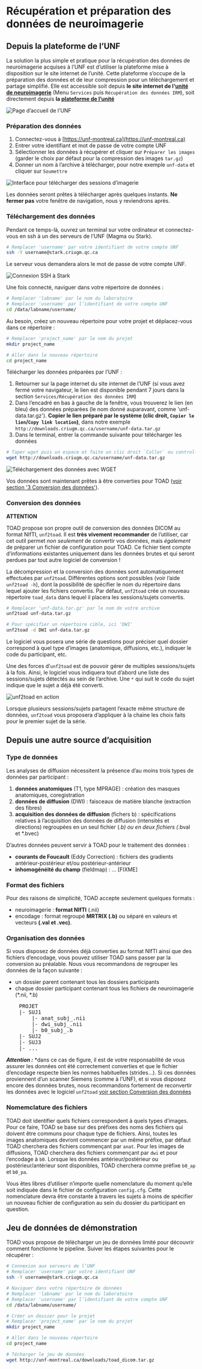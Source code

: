 # Récupération et préparation des données de neuroimagerie

## Depuis la plateforme de l’UNF

La solution la plus simple et pratique pour la récupération des données de neuroimagerie acquises à l’UNF est d’utiliser la plateforme mise à disposition sur le site internet de l’unité.
Cette plateforme s’occupe de la préparation des données et de leur compression pour un téléchargement et partage simplifié.
Elle est accessible soit depuis **le site internet de l‘[unité de neuroimagerie](http://www.unf-montreal.ca)** (Menu `Services` puis `Récupération des données IRM`), soit directement depuis **la [plateforme de l’unité](https://unf-montreal.ca)**

![Page d’accueil de l’UNF](../figs/unf_website_home.png)

### Préparation des données

1. Connectez-vous à [https://unf-montreal.ca](https://unf-montreal.ca)
2. Entrer votre identifiant et mot de passe de votre compte UNF
3. Sélectionner les données à récupérer et cliquer sur `Préparer les images` (garder le choix par défaut pour la compression des images `tar.gz`)
4. Donner un nom à l’archive à télécharger, pour notre exemple `unf-data` et cliquer sur `Soumettre`

![Interface pour télécharger des sessions d’imagerie](../figs/unf_get_data.png)

Les données seront prêtes à télécharger après quelques instants.
**Ne fermer pas** votre fenêtre de navigation, nous y reviendrons après.

### Téléchargement des données

Pendant ce temps-là, ouvrez un terminal sur votre ordinateur et connectez-vous en ssh à un des serveurs de l’UNF (Magma ou Stark).

~~~bash
# Remplacer 'username' par votre identifiant de votre compte UNF
ssh -Y username@stark.criugm.qc.ca
~~~ 

Le serveur vous demandera alors le mot de passe de votre compte UNF.

![Connexion SSH à Stark](../figs/terminal_ssh.png)

Une fois connecté, naviguer dans votre répertoire de données :

~~~bash
# Remplacer 'labname' par le nom du laboratoire 
# Remplacer 'username' par l’identifiant de votre compte UNF
cd /data/labname/username/
~~~

Au besoin, créez un nouveau répertoire pour votre projet et déplacez-vous dans ce répertoire :

~~~bash
# Remplacer 'project_name' par le nom du projet
mkdir project_name

# Aller dans le nouveau répertoire
cd project_name
~~~

Télécharger les données préparées par l’UNF :

1. Retourner sur la page internet du site internet de l’UNF (si vous avez fermé votre navigateur, le lien est disponible pendant 7 jours dans la section `Services/Récupération des données IRM`)
2. Dans l’encadré en bas à gauche de la fenêtre, vous trouverez le lien (en bleu) des données préparées (le nom donné auparavant, comme 'unf-data.tar.gz'). **Copier le lien préparé par le système (clic droit, `Copier le lien`/`Copy link location`)**, dans notre exemple `http://downloads.criugm.qc.ca/username/unf-data.tar.gz`
3. Dans le terminal, entrer la commande suivante pour télécharger les données

~~~bash
# Taper wget puis un espace et faite un clic droit `Coller` ou control-shift-v
wget http://downloads.criugm.qc.ca/username/unf-data.tar.gz
~~~

![Téléchargement des données avec WGET](../figs/terminal_wget.png)

Vos données sont maintenant prêtes à être converties pour TOAD ([voir section '3 Conversion des données'](#conversion)).

### <a name=conversion></a>Conversion des données

**ATTENTION**

TOAD propose son propre outil de conversion des données DICOM au format NIfTI, `unf2toad`. 
Il est **très vivement recommander** de l’utiliser, car cet outil permet *non seulement* de convertir vos données, mais *également* de préparer un fichier de configuration pour TOAD.
Ce fichier tient compte d’informations existantes uniquement dans les données brutes et qui seront perdues par tout autre logiciel de conversion !

La décompression et la conversion des données sont automatiquement effectuées par `unf2toad`.
Différentes options sont possibles (voir l’aide `unf2toad -h`), dont la possibilité de spécifier le nom du répertoire dans lequel ajouter les fichiers convertis. 
Par défaut, `unf2toad` crée un nouveau répertoire `toad_data` dans lequel il placera les sessions/sujets convertis.

~~~bash
# Remplacer 'unf-data.tar.gz' par le nom de votre archive
unf2toad unf-data.tar.gz

# Pour spécifier un répertoire cible, ici 'DWI'
unf2toad -d DWI unf-data.tar.gz
~~~

Le logiciel vous posera une série de questions pour préciser quel dossier correspond à quel type d’images (anatomique, diffusions, etc.), indiquer le code du participant, etc.

Une des forces d’`unf2toad` est de pouvoir gérer de multiples sessions/sujets à la fois. 
Ainsi, le logiciel vous indiquera tout d’abord une liste des sessions/sujets détectés au sein de l’archive.
Une `*` qui suit le code du sujet indique que le sujet a déjà été converti.

![unf2toad en action](../figs/terminal_convert_subjects.png)

Lorsque plusieurs sessions/sujets partagent l’exacte même structure de données, `unf2toad` vous proposera d’appliquer à la chaine les choix faits pour le premier sujet de la série.

<!-- FIXME Add screenshot identical type -->


## Depuis une autre source d’acquisition 

### Type de données 

Les analyses de diffusion nécessitent la présence d’au moins trois types de données par participant :

1. **données anatomiques** (T1, type MPRAGE) : création des masques anatomiques, coregistration
2. **données de diffusion** (DWI) : faisceaux de matière blanche (extraction des fibres)
3. **acquisition des données de diffusion** (fichers b) : spécifications relatives à l’acquisition des données de diffusion (intensités et directions) regroupées en un seul fichier (*.b) ou en deux fichiers (*.bval et *.bvec)

D’autres données peuvent servir à TOAD pour le traitement des données :

- **courants de Foucault** (Eddy Correction) : fichiers des gradients antérieur-postérieur et/ou postérieur-antérieur
- **inhomogénéité du champ** (fieldmap) : ... [FIXME]

### Format des fichiers

Pour des raisons de simplicité, TOAD accepte seulement quelques formats :

- neuroimagerie : **format NIfTI** (.nii) 
- encodage :  format regroupé **MRTRIX (.b)** ou séparé en valeurs et vecteurs **(.val et .vec)**.

### Organisation des données

Si vous disposez de données déjà converties au format NIfTI ainsi que des fichiers d’encodage, vous pouvez utiliser TOAD sans passer par la conversion au préalable.
Nous vous recommandons de regrouper les données de la façon suivante :

- un dossier parent contenant tous les dossiers participants
- chaque dossier participant contenant tous les fichiers de neuroimagerie (\*.nii, \*.b) 

<pre>
    PROJET  
    |- SUJ1  
        |- anat_subj_.nii  
        |- dwi_subj_.nii  
        |- b0_subj_.b  
    |- SUJ2  
    |- SUJ3  
    |- ...  
</pre>
    
***Attention :*** *dans ce cas de figure, il est de votre responsabilité de vous assurer les données ont été correctement converties et que le fichier d’encodage respecte bien les normes habituelles (strides...). 
Si ces données proviennent d’un scanner Siemens (comme à l’UNF), et si vous disposez encore des données brutes, nous recommandons fortement de reconvertir les données avec le logiciel `unf2toad` [voir section Conversion des données](#conversion)


### Nomemclature des fichiers

TOAD doit identifier quels fichiers correspondent à quels types d’images. 
Pour ce faire, TOAD se base sur des préfixes des noms des fichiers qui doivent être communs pour chaque type de fichiers.
Ainsi, toutes les images anatomiques devront commencer par un même préfixe, par défaut TOAD cherchera des fichiers commençant par `anat`.
Pour les images de diffusions, TOAD cherchera des fichiers commençant par `dwi` et pour l’encodage à `b0`. 
Lorsque les données antérieur/postérieur ou postérieur/antérieur sont disponibles, TOAD cherchera comme préfixe `b0_ap` et `b0_pa`.

Vous êtes libres d’utiliser n’importe quelle nomenclature du moment qu’elle soit indiquée dans le fichier de configuration `config.cfg`. 
Cette nomenclature devra être constante à travers les sujets à moins de spécifier un nouveau fichier de configuration au sein du dossier du participant en question.


## Jeu de données de démonstration

TOAD vous propose de télécharger un jeu de données limité pour découvrir comment fonctionne le pipeline.
Suiver les étapes suivantes pour le récupérer :

~~~bash
# Connexion aux serveurs de l‘UNF
# Remplacer 'username' par votre identifiant UNF
ssh -Y username@stark.criugm.qc.ca

# Naviguer dans votre répertoire de données
# Remplacer 'labname' par le nom du laboratoire 
# Remplacer 'username' par l’identifiant de votre compte UNF
cd /data/labname/username/

# Créer un dossier pour le projet 
# Remplacer 'project_name' par le nom du projet
mkdir project_name

# Aller dans le nouveau répertoire
cd project_name

# Técharger le jeu de données
wget http://unf-montreal.ca/downloads/toad_dicom.tar.gz
~~~
